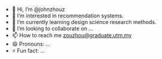 - 👋 Hi, I’m @johnzhouz
- 👀 I’m interested in recommendation systems.
- 🌱 I’m currently learning design science research methods.
- 💞️ I’m looking to collaborate on ...
- 📫 How to reach me zouzhou@graduate.utm.my
- 😄 Pronouns: ...
- ⚡ Fun fact: ...

<!---
johnzhouz/johnzhouz is a ✨ special ✨ repository because its `README.md` (this file) appears on your GitHub profile.
You can click the Preview link to take a look at your changes.
--->
